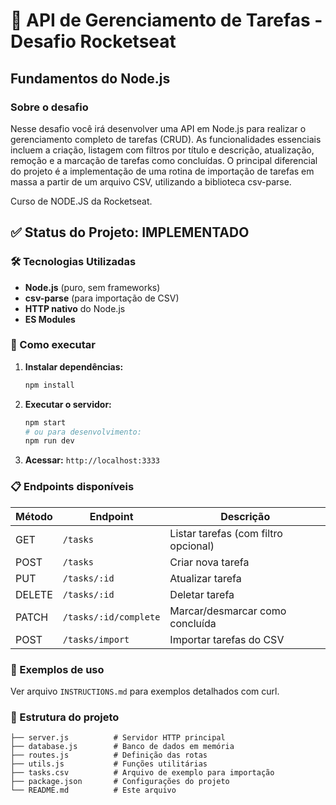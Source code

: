 # 🚀 API de Gerenciamento de Tarefas - Desafio Rocketseat

## Fundamentos do Node.js

### Sobre o desafio

Nesse desafio você irá desenvolver uma API em Node.js para realizar o gerenciamento completo de tarefas (CRUD). As funcionalidades essenciais incluem a criação, listagem com filtros por título e descrição, atualização, remoção e a marcação de tarefas como concluídas. O principal diferencial do projeto é a implementação de uma rotina de importação de tarefas em massa a partir de um arquivo CSV, utilizando a biblioteca ⁠csv-parse.

Curso de NODE.JS da Rocketseat.

## ✅ Status do Projeto: IMPLEMENTADO

### 🛠️ Tecnologias Utilizadas
- **Node.js** (puro, sem frameworks)
- **csv-parse** (para importação de CSV)
- **HTTP nativo** do Node.js
- **ES Modules**

### 🚀 Como executar

1. **Instalar dependências:**
   ```bash
   npm install
   ```

2. **Executar o servidor:**
   ```bash
   npm start
   # ou para desenvolvimento:
   npm run dev
   ```

3. **Acessar:** `http://localhost:3333`

### 📋 Endpoints disponíveis

| Método | Endpoint | Descrição |
|--------|----------|-----------|
| GET | `/tasks` | Listar tarefas (com filtro opcional) |
| POST | `/tasks` | Criar nova tarefa |
| PUT | `/tasks/:id` | Atualizar tarefa |
| DELETE | `/tasks/:id` | Deletar tarefa |
| PATCH | `/tasks/:id/complete` | Marcar/desmarcar como concluída |
| POST | `/tasks/import` | Importar tarefas do CSV |

### 📄 Exemplos de uso

Ver arquivo `INSTRUCTIONS.md` para exemplos detalhados com curl.

### 📁 Estrutura do projeto
```
├── server.js          # Servidor HTTP principal
├── database.js        # Banco de dados em memória
├── routes.js          # Definição das rotas
├── utils.js           # Funções utilitárias  
├── tasks.csv          # Arquivo de exemplo para importação
├── package.json       # Configurações do projeto
└── README.md          # Este arquivo
```

